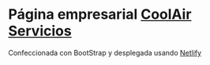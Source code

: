 # Página empresarial [CoolAir Servicios](https://coolair.com.ar)

Confeccionada con BootStrap y desplegada usando [Netlify](https://netlify.com)
